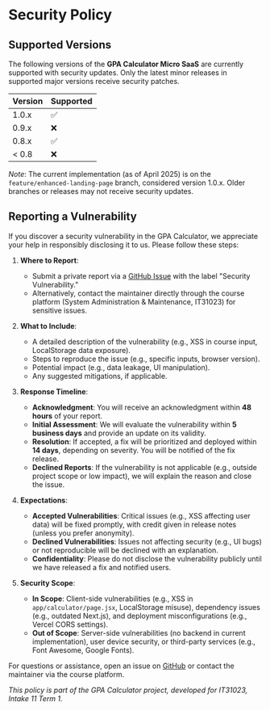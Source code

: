 # Security Policy

## Supported Versions

The following versions of the **GPA Calculator Micro SaaS** are currently supported with security updates. Only the latest minor releases in supported major versions receive security patches.

| Version | Supported          |
| ------- | ------------------ |
| 1.0.x   | :white_check_mark: |
| 0.9.x   | :x:                |
| 0.8.x   | :white_check_mark: |
| < 0.8   | :x:                |

*Note*: The current implementation (as of April 2025) is on the `feature/enhanced-landing-page` branch, considered version 1.0.x. Older branches or releases may not receive security updates.

## Reporting a Vulnerability

If you discover a security vulnerability in the GPA Calculator, we appreciate your help in responsibly disclosing it to us. Please follow these steps:

1. **Where to Report**:
   - Submit a private report via a [GitHub Issue](https://github.com/Amaya-Wickramaarachchi/gpa-calculator/issues) with the label "Security Vulnerability."
   - Alternatively, contact the maintainer directly through the course platform (System Administration & Maintenance, IT31023) for sensitive issues.

2. **What to Include**:
   - A detailed description of the vulnerability (e.g., XSS in course input, LocalStorage data exposure).
   - Steps to reproduce the issue (e.g., specific inputs, browser version).
   - Potential impact (e.g., data leakage, UI manipulation).
   - Any suggested mitigations, if applicable.

3. **Response Timeline**:
   - **Acknowledgment**: You will receive an acknowledgment within **48 hours** of your report.
   - **Initial Assessment**: We will evaluate the vulnerability within **5 business days** and provide an update on its validity.
   - **Resolution**: If accepted, a fix will be prioritized and deployed within **14 days**, depending on severity. You will be notified of the fix release.
   - **Declined Reports**: If the vulnerability is not applicable (e.g., outside project scope or low impact), we will explain the reason and close the issue.

4. **Expectations**:
   - **Accepted Vulnerabilities**: Critical issues (e.g., XSS affecting user data) will be fixed promptly, with credit given in release notes (unless you prefer anonymity).
   - **Declined Vulnerabilities**: Issues not affecting security (e.g., UI bugs) or not reproducible will be declined with an explanation.
   - **Confidentiality**: Please do not disclose the vulnerability publicly until we have released a fix and notified users.

5. **Security Scope**:
   - **In Scope**: Client-side vulnerabilities (e.g., XSS in `app/calculator/page.jsx`, LocalStorage misuse), dependency issues (e.g., outdated Next.js), and deployment misconfigurations (e.g., Vercel CORS settings).
   - **Out of Scope**: Server-side vulnerabilities (no backend in current implementation), user device security, or third-party services (e.g., Font Awesome, Google Fonts).

For questions or assistance, open an issue on [GitHub](https://github.com/Amaya-Wickramaarachchi/gpa-calculator/issues) or contact the maintainer via the course platform.

*This policy is part of the GPA Calculator project, developed for IT31023, Intake 11 Term 1.*
